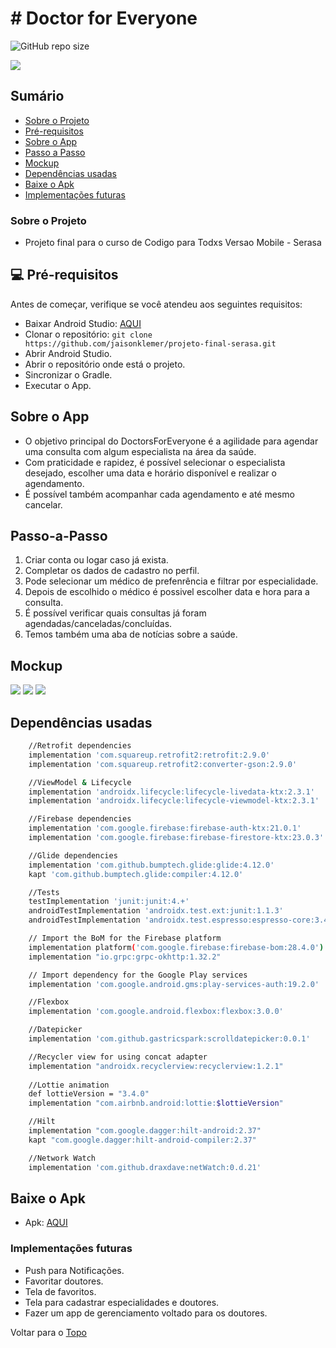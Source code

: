# # Doctor for Everyone

<!---Esses são exemplos. Veja https://shields.io para outras pessoas ou para personalizar este conjunto de escudos. Você pode querer incluir dependências, status do projeto e informações de licença aqui--->

![GitHub repo size](https://img.shields.io/github/repo-size/jaisonklemer/projeto-final-serasa)

<p>
  <img src="https://github.com/jaisonklemer/projeto-final-serasa/blob/master/images/Doctors%20for%20Everyone%20png.png" />
</p>

## Sumário
- [Sobre o Projeto](#sobre-o-projeto)
- [Pré-requisitos](#-pré-requisitos)
- [Sobre o App](#sobre-o-app)
- [Passo a Passo](#passo-a-passo)
- [Mockup](#mockup)
- [Dependências usadas](#dependências-usadas)
- [Baixe o Apk](#baixe-o-apk)
- [Implementações futuras](#implementações-futuras)

### Sobre o Projeto
- Projeto final para o curso de Codigo para Todxs Versao Mobile - Serasa

## 💻 Pré-requisitos

Antes de começar, verifique se você atendeu aos seguintes requisitos:
<!---Estes são apenas requisitos de exemplo. Adicionar, duplicar ou remover conforme necessário--->
* Baixar Android Studio: [AQUI](https://developer.android.com/studio)
* Clonar o repositório: ```git clone https://github.com/jaisonklemer/projeto-final-serasa.git```
* Abrir Android Studio.
* Abrir o repositório onde está o projeto.
* Sincronizar o Gradle.
* Executar o App.

## Sobre o App
- O objetivo principal do DoctorsForEveryone é a agilidade para agendar uma consulta com algum especialista na área da saúde.
- Com praticidade e rapidez, é possível selecionar o especialista desejado, escolher uma data e horário disponível e realizar o agendamento. 
- É possível também acompanhar cada agendamento e até mesmo cancelar.

## Passo-a-Passo
1. Criar conta ou logar caso já exista.
2. Completar os dados de cadastro no perfil.
3. Pode selecionar um médico de prefenrência e filtrar por especialidade.
4. Depois de escolhido o médico é possivel escolher data e hora para a consulta.
5. É possível verificar quais consultas já foram agendadas/canceladas/concluídas.
6. Temos também uma aba de notícias sobre a saúde.

## Mockup
<p>
  <img src="https://github.com/jaisonklemer/projeto-final-serasa/blob/master/images/Page1.png" />
  <img src="https://github.com/jaisonklemer/projeto-final-serasa/blob/master/images/Page2.png" />
  <img src="https://github.com/jaisonklemer/projeto-final-serasa/blob/master/images/Page3.png" />
</p>

## Dependências usadas
```sh
    //Retrofit dependencies
    implementation 'com.squareup.retrofit2:retrofit:2.9.0'
    implementation 'com.squareup.retrofit2:converter-gson:2.9.0'

    //ViewModel & Lifecycle
    implementation 'androidx.lifecycle:lifecycle-livedata-ktx:2.3.1'
    implementation 'androidx.lifecycle:lifecycle-viewmodel-ktx:2.3.1'

    //Firebase dependencies
    implementation 'com.google.firebase:firebase-auth-ktx:21.0.1'
    implementation 'com.google.firebase:firebase-firestore-ktx:23.0.3'

    //Glide dependencies
    implementation 'com.github.bumptech.glide:glide:4.12.0'
    kapt 'com.github.bumptech.glide:compiler:4.12.0'

    //Tests
    testImplementation 'junit:junit:4.+'
    androidTestImplementation 'androidx.test.ext:junit:1.1.3'
    androidTestImplementation 'androidx.test.espresso:espresso-core:3.4.0'

    // Import the BoM for the Firebase platform
    implementation platform('com.google.firebase:firebase-bom:28.4.0')
    implementation "io.grpc:grpc-okhttp:1.32.2"

    // Import dependency for the Google Play services
    implementation 'com.google.android.gms:play-services-auth:19.2.0'

    //Flexbox
    implementation 'com.google.android.flexbox:flexbox:3.0.0'

    //Datepicker
    implementation 'com.github.gastricspark:scrolldatepicker:0.0.1'

    //Recycler view for using concat adapter
    implementation "androidx.recyclerview:recyclerview:1.2.1"
    
    //Lottie animation
    def lottieVersion = "3.4.0"
    implementation "com.airbnb.android:lottie:$lottieVersion"

    //Hilt
    implementation "com.google.dagger:hilt-android:2.37"
    kapt "com.google.dagger:hilt-android-compiler:2.37"

    //Network Watch
    implementation 'com.github.draxdave:netWatch:0.d.21'
```
## Baixe o Apk
- Apk: [AQUI](https://drive.google.com/file/d/14bR_dVVt-05-QceZyA1Ppe27cMPmvBw5/view?usp=sharing)

### Implementações futuras
- Push para Notificações.
- Favoritar doutores.
- Tela de favoritos.
- Tela para cadastrar especialidades e doutores.
- Fazer um app de gerenciamento voltado para os doutores.

Voltar para o [Topo](#-doctor-for-everyone)
